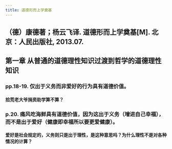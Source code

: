```yaml
---
title: 道德形而上学奠基
---
```


## （德）康德著；杨云飞译. 道德形而上学奠基[M]. 北京：人民出版社, 2013.07.

## 第一章 从普通的道德理性知识过渡到哲学的道德理性知识
### pp.18-19. 仅出于义务而非爱好的行为具有道德价值。
#### 拾荒老大爷捐资助学算不算？
### p.20. 痛风吃海鲜具有道德价值，因为这出于义务（增进自己幸福），而不是出于爱好（健康即幸福所以要更爱健康）。
#### 爱好是社会规定的，义务则只是出于理性，是这种意思吗？为什么理性不是对各种情况的计算？
